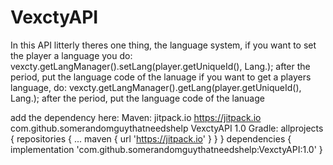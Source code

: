 # VexctyAPI
In this API litterly theres one thing, the language system,
if you want to set the player a language you do:
        vexcty.getLangManager().setLang(player.getUniqueId(), Lang.); after the period, put the language code of the lanuage
if you want to get a players language, do:
        vexcty.getLangManager().getLang(player.getUniqueId(), Lang.); after the period, put the language code of the lanuage
	<br>
        
add the dependency here:
Maven:
	<repositories>
		<repository>
		    <id>jitpack.io</id>
		    <url>https://jitpack.io</url>
		</repository>
	</repositories>
  	<dependency>
	    <groupId>com.github.somerandomguythatneedshelp</groupId>
	    <artifactId>VexctyAPI</artifactId>
	    <version>1.0</version>
	</dependency>
Gradle:
	allprojects {
		repositories {
			...
			maven { url 'https://jitpack.io' }
		}
	}
	dependencies {
	        implementation 'com.github.somerandomguythatneedshelp:VexctyAPI:1.0'
	}
